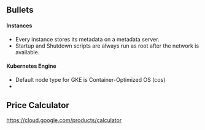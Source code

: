 ## Bullets

#### Instances
- Every instance stores its metadata on a metadata server.
- Startup and Shutdown scripts are always run as root after the network is available.



#### Kubernetes Engine
- Default node type for GKE is Container-Optimized OS (cos)
-






## Price Calculator
https://cloud.google.com/products/calculator


